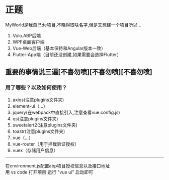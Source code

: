 # 正题
MyWorld是我自己de项目,不晓得取啥名字,但是又想建一个项目所以...
1. Volo.ABP后端
2. WPF桌面客户端
3. Vue-Web后端（基本保持和Angular版本一致）
4. Flutter-App端（目前还没创建,如果需要会选择Flutter）

## 重要的事情说三遍[不喜勿喷][不喜勿喷][不喜勿喷]

### 用了哪些？以及如何使用？

1. axios(注意plugins文件夹)
2. element-ui（...）
3. jquery(在webpack中直接引入,注意查看vue.config.js)
4. qs(注意plugins文件夹)
5. sweetalert2(注意plugins文件夹)
6. toastr(注意plugins文件夹)
7. vue（...）
8. vue-router（用于拦截验证授权）
9. vuex（存储用户信息）

***
在environment.js配置abp项目授权信息以及接口地址  
用 vs code 打开项目 运行 "vue ui" 启动即可


